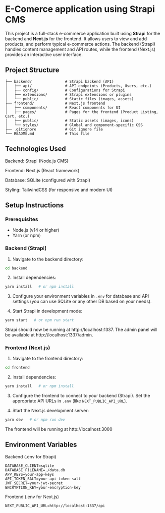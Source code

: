 # E-Comerce application using Strapi CMS

This project is a full-stack e-commerce application built using **Strapi** for the backend and **Next.js** for the frontend. It allows users to view and add products, and perform typical e-commerce actions. The backend (Strapi) handles content management and API routes, while the frontend (Next.js) provides an interactive user interface.

## Project Structure

```plaintext
├── backend/               # Strapi backend (API)
│   ├── api/               # API endpoints (Products, Users, etc.)
│   ├── config/            # Configurations for Strapi
│   ├── extensions/        # Strapi extensions or plugins
│   └── public/            # Static files (images, assets)
├── frontend/              # Next.js frontend
│   ├── components/        # React components for UI
│   ├── pages/             # Pages for the frontend (Product Listing, Cart, etc.)
│   ├── public/            # Static assets (images, icons)
│   └── styles/            # Global and component-specific CSS
├── .gitignore             # Git ignore file
└── README.md              # This file
```

## Technologies Used

Backend: Strapi (Node.js CMS)

Frontend: Next.js (React framework)

Database: SQLite (configured with Strapi)

Styling: TailwindCSS (for responsive and modern UI)

## Setup Instructions

### Prerequisites

- Node.js (v14 or higher)
- Yarn (or npm)

### Backend (Strapi)

1. Navigate to the backend directory:

```bash
cd backend
```

2. Install dependencies:

```bash
yarn install   # or npm install
```

3. Configure your environment variables in `.env` for database and API settings (you can use SQLite or any other DB based on your needs).

4. Start Strapi in development mode:

```bash
yarn start   # or npm run start
```

Strapi should now be running at http://localhost:1337. The admin panel will be available at http://localhost:1337/admin.


### Frontend (Next.js)

1. Navigate to the frontend directory:

```bash
cd frontend
```

2. Install dependencies:

```bash
yarn install   # or npm install
```

3. Configure the frontend to connect to your backend (Strapi). Set the appropriate API URLs in `.env` (like `NEXT_PUBLIC_API_URL`).

4. Start the Next.js development server:

```bash
yarn dev   # or npm run dev
```

The frontend will be running at http://localhost:3000


## Environment Variables

Backend (.env for Strapi)

```env
DATABASE_CLIENT=sqlite
DATABASE_FILENAME=./data.db
APP_KEYS=your-app-keys
API_TOKEN_SALT=your-api-token-salt
JWT_SECRET=your-jwt-secret
ENCRYPTION_KEY=your-encryption-key
```

Frontend (.env for Next.js)

```env
NEXT_PUBLIC_API_URL=http://localhost:1337/api
```
